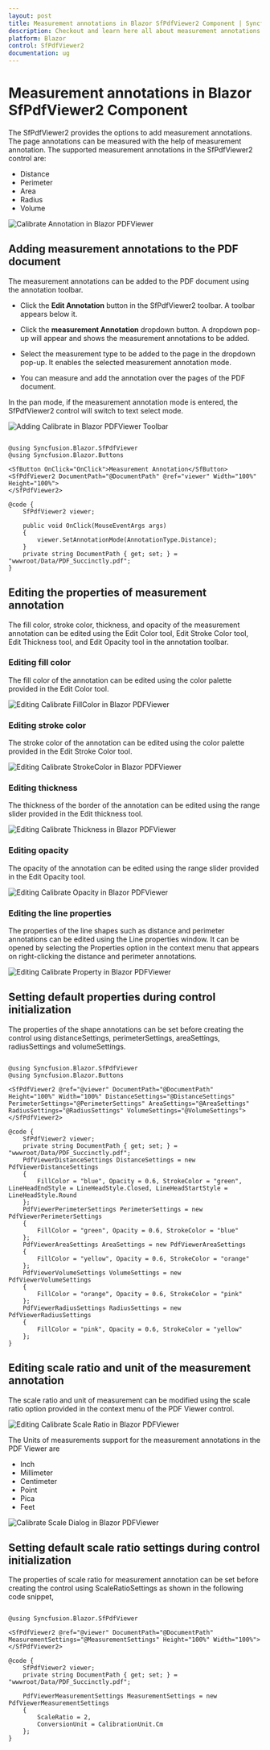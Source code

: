 ```yaml
---
layout: post
title: Measurement annotations in Blazor SfPdfViewer2 Component | Syncfusion
description: Checkout and learn here all about measurement annotations in Syncfusion Blazor SfPdfViewer2 component and more.
platform: Blazor
control: SfPdfViewer2
documentation: ug
---
```


# Measurement annotations in Blazor SfPdfViewer2 Component

The SfPdfViewer2 provides the options to add measurement annotations. The page annotations can be measured with the help of measurement annotation. The supported measurement annotations in the SfPdfViewer2 control are:

* Distance
* Perimeter
* Area
* Radius
* Volume

![Calibrate Annotation in Blazor PDFViewer](../../pdfviewer/images/blazor-pdfviewer-calibrate-annotation.png)

## Adding measurement annotations to the PDF document

The measurement annotations can be added to the PDF document using the annotation toolbar.

* Click the **Edit Annotation** button in the SfPdfViewer2 toolbar. A toolbar appears below it.

* Click the **measurement Annotation** dropdown button. A dropdown pop-up will appear and shows the measurement annotations to be added.

* Select the measurement type to be added to the page in the dropdown pop-up. It enables the selected measurement annotation mode.

* You can measure and add the annotation over the pages of the PDF document.

In the pan mode, if the measurement annotation mode is entered, the SfPdfViewer2 control will switch to text select mode.

![Adding Calibrate in Blazor PDFViewer Toolbar](../../pdfviewer/images/blazor-pdfviewer-add-calibrate-in-toolbar.png)


```cshtml

@using Syncfusion.Blazor.SfPdfViewer
@using Syncfusion.Blazor.Buttons

<SfButton OnClick="OnClick">Measurement Annotation</SfButton>
<SfPdfViewer2 DocumentPath="@DocumentPath" @ref="viewer" Width="100%" Height="100%">
</SfPdfViewer2>

@code {
    SfPdfViewer2 viewer;

    public void OnClick(MouseEventArgs args)
    {
        viewer.SetAnnotationMode(AnnotationType.Distance);
    }
    private string DocumentPath { get; set; } = "wwwroot/Data/PDF_Succinctly.pdf";
}

```

## Editing the properties of measurement annotation

The fill color, stroke color, thickness, and opacity of the measurement annotation can be edited using the Edit Color tool, Edit Stroke Color tool, Edit Thickness tool, and Edit Opacity tool in the annotation toolbar.

### Editing fill color

The fill color of the annotation can be edited using the color palette provided in the Edit Color tool.

![Editing Calibrate FillColor in Blazor PDFViewer](../../pdfviewer/images/blazor-pdfviewer-calibrate-fillcolor.png)

### Editing stroke color

The stroke color of the annotation can be edited using the color palette provided in the Edit Stroke Color tool.

![Editing Calibrate StrokeColor in Blazor PDFViewer](../../pdfviewer/images/blazor-pdfviewer-calibrate-stroke-color.png)

### Editing thickness

The thickness of the border of the annotation can be edited using the range slider provided in the Edit thickness tool.

![Editing Calibrate Thickness in Blazor PDFViewer](../../pdfviewer/images/blazor-pdfviewer-calibrate-thickness.png)

### Editing opacity

The opacity of the annotation can be edited using the range slider provided in the Edit Opacity tool.

![Editing Calibrate Opacity in Blazor PDFViewer](../../pdfviewer/images/blazor-pdfviewer-calibrate-opacity.png)

### Editing the line properties

The properties of the line shapes such as distance and perimeter annotations can be edited using the Line properties window. It can be opened by selecting the Properties option in the context menu that appears on right-clicking the distance and perimeter annotations.

![Editing Calibrate Property in Blazor PDFViewer](../../pdfviewer/images/blazor-pdfviewer-calibrate-property.png)

## Setting default properties during control initialization

The properties of the shape annotations can be set before creating the control using distanceSettings, perimeterSettings, areaSettings, radiusSettings and volumeSettings.

```cshtml

@using Syncfusion.Blazor.SfPdfViewer
@using Syncfusion.Blazor.Buttons

<SfPdfViewer2 @ref="@viewer" DocumentPath="@DocumentPath" Height="100%" Width="100%" DistanceSettings="@DistanceSettings" PerimeterSettings="@PerimeterSettings" AreaSettings="@AreaSettings" RadiusSettings="@RadiusSettings" VolumeSettings="@VolumeSettings">
</SfPdfViewer2>

@code {
    SfPdfViewer2 viewer;
    private string DocumentPath { get; set; } = "wwwroot/Data/PDF_Succinctly.pdf";
    PdfViewerDistanceSettings DistanceSettings = new PdfViewerDistanceSettings 
    {
        FillColor = "blue", Opacity = 0.6, StrokeColor = "green", LineHeadEndStyle = LineHeadStyle.Closed, LineHeadStartStyle = LineHeadStyle.Round 
    };
    PdfViewerPerimeterSettings PerimeterSettings = new PdfViewerPerimeterSettings 
    { 
        FillColor = "green", Opacity = 0.6, StrokeColor = "blue" 
    };
    PdfViewerAreaSettings AreaSettings = new PdfViewerAreaSettings 
    { 
        FillColor = "yellow", Opacity = 0.6, StrokeColor = "orange" 
    };
    PdfViewerVolumeSettings VolumeSettings = new PdfViewerVolumeSettings 
    { 
        FillColor = "orange", Opacity = 0.6, StrokeColor = "pink"
    };
    PdfViewerRadiusSettings RadiusSettings = new PdfViewerRadiusSettings
    { 
        FillColor = "pink", Opacity = 0.6, StrokeColor = "yellow" 
    };
}

```

## Editing scale ratio and unit of the measurement annotation

The scale ratio and unit of measurement can be modified using the scale ratio option provided in the context menu of the PDF Viewer control.

![Editing Calibrate Scale Ratio in Blazor PDFViewer](../../pdfviewer/images/blazor-pdfviewer-calibrate-scaleratio.png)

The Units of measurements support for the measurement annotations in the PDF Viewer are

* Inch
* Millimeter
* Centimeter
* Point
* Pica
* Feet

![Calibrate Scale Dialog in Blazor PDFViewer](../../pdfviewer/images/blazor-pdfviewer-calibrate-scale-dialog.png)

## Setting default scale ratio settings during control initialization

The properties of scale ratio for measurement annotation can be set before creating the control using ScaleRatioSettings as shown in the following code snippet,

```cshtml

@using Syncfusion.Blazor.SfPdfViewer

<SfPdfViewer2 @ref="@viewer" DocumentPath="@DocumentPath" MeasurementSettings="@MeasurementSettings" Height="100%" Width="100%">
</SfPdfViewer2>

@code {
    SfPdfViewer2 viewer;
    private string DocumentPath { get; set; } = "wwwroot/Data/PDF_Succinctly.pdf";

    PdfViewerMeasurementSettings MeasurementSettings = new PdfViewerMeasurementSettings 
    { 
        ScaleRatio = 2, 
        ConversionUnit = CalibrationUnit.Cm 
    };
}
```